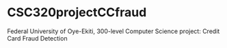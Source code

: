 # CSC320projectCCfraud
Federal University of Oye-Ekiti, 300-level Computer Science project: Credit Card Fraud Detection
